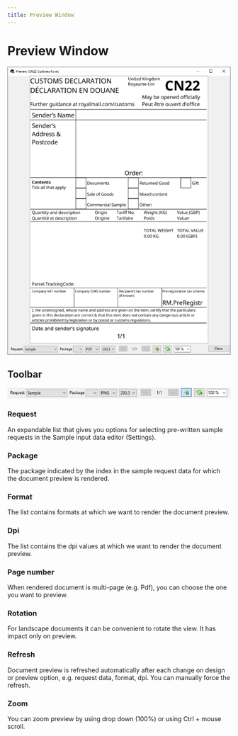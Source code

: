```yaml
---
title: Preview Window
---
```


# Preview Window
![](./images/preview-window.png)

## Toolbar
![](images/preview-options.png)

### Request

An expandable list that gives you options for selecting pre-written sample requests in the Sample input data editor (Settings).

### Package

The package indicated by the index in the sample request data for which the document preview is rendered.

### Format

The list contains formats at which we want to render the document preview.

### Dpi

The list contains the dpi values at which we want to render the document preview.

### Page number

When rendered document is multi-page (e.g. Pdf), you can choose the one you want to preview.

### Rotation
For landscape documents it can be convenient to rotate the view. It has impact only on preview.

###  Refresh
Document preview is refreshed automatically after each change on design or preview option, e.g. request data, format, dpi. You can manually force the refresh.

###  Zoom
You can zoom preview by using drop down (100%) or using Ctrl + mouse scroll.  